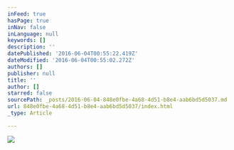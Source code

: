 ```yaml
---
inFeed: true
hasPage: true
inNav: false
inLanguage: null
keywords: []
description: ''
datePublished: '2016-06-04T00:55:22.419Z'
dateModified: '2016-06-04T00:55:02.272Z'
authors: []
publisher: null
title: ''
author: []
starred: false
sourcePath: _posts/2016-06-04-848e0fbe-4a68-4d51-b8e4-aab6bd5d5037.md
url: 848e0fbe-4a68-4d51-b8e4-aab6bd5d5037/index.html
_type: Article

---
```

![](https://the-grid-user-content.s3-us-west-2.amazonaws.com/9fdfcdd1-43e9-40e4-8044-c3ea87739a76.jpg)